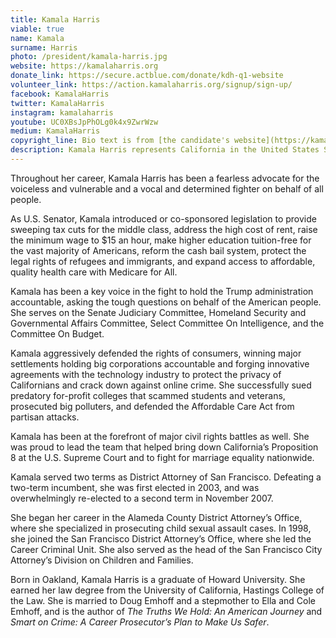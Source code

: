 ```yaml
---
title: Kamala Harris
viable: true
name: Kamala
surname: Harris
photo: /president/kamala-harris.jpg
website: https://kamalaharris.org
donate_link: https://secure.actblue.com/donate/kdh-q1-website
volunteer_link: https://action.kamalaharris.org/signup/sign-up/
facebook: KamalaHarris
twitter: KamalaHarris
instagram: kamalaharris
youtube: UC0XBsJpPhOLg0k4x9ZwrWzw
medium: KamalaHarris
copyright_line: Bio text is from [the candidate's website](https://kamalaharris.org/meet-kamala/) and is &copy;2019 Kamala Harris for the People.
description: Kamala Harris represents California in the United States Senate, where she has fought for a $15 an hour minimum wage, Medicare for All, tuition-free higher education and the legal rights of refugees and immigrants.
---
```

Throughout her career, Kamala Harris has been a fearless advocate for the voiceless and vulnerable and a vocal and determined fighter on behalf of all people.

As U.S. Senator, Kamala introduced or co-sponsored legislation to provide sweeping tax cuts for the middle class, address the high cost of rent, raise the minimum wage to $15 an hour, make higher education tuition-free for the vast majority of Americans, reform the cash bail system, protect the legal rights of refugees and immigrants, and expand access to affordable, quality health care with Medicare for All.

Kamala has been a key voice in the fight to hold the Trump administration accountable, asking the tough questions on behalf of the American people. She serves on the Senate Judiciary Committee, Homeland Security and Governmental Affairs Committee, Select Committee On Intelligence, and the Committee On Budget.

Kamala aggressively defended the rights of consumers, winning major settlements holding big corporations accountable and forging innovative agreements with the technology industry to protect the privacy of Californians and crack down against online crime. She successfully sued predatory for-profit colleges that scammed students and veterans, prosecuted big polluters, and defended the Affordable Care Act from partisan attacks.

Kamala has been at the forefront of major civil rights battles as well. She was proud to lead the team that helped bring down California’s Proposition 8 at the U.S. Supreme Court and to fight for marriage equality nationwide.

Kamala served two terms as District Attorney of San Francisco. Defeating a two-term incumbent, she was first elected in 2003, and was overwhelmingly re-elected to a second term in November 2007.

She began her career in the Alameda County District Attorney’s Office, where she specialized in prosecuting child sexual assault cases. In 1998, she joined the San Francisco District Attorney’s Office, where she led the Career Criminal Unit. She also served as the head of the San Francisco City Attorney’s Division on Children and Families.

Born in Oakland, Kamala Harris is a graduate of Howard University. She earned her law degree from the University of California, Hastings College of the Law. She is married to Doug Emhoff and a stepmother to Ella and Cole Emhoff, and is the author of *The Truths We Hold: An American Journey* and *Smart on Crime: A Career Prosecutor’s Plan to Make Us Safer*.
